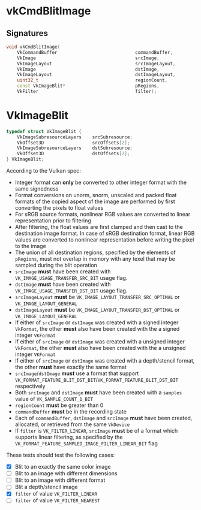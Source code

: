 # vkCmdBlitImage

## Signatures
```c++
void vkCmdBlitImage(
    VkCommandBuffer                             commandBuffer,
    VkImage                                     srcImage,
    VkImageLayout                               srcImageLayout,
    VkImage                                     dstImage,
    VkImageLayout                               dstImageLayout,
    uint32_t                                    regionCount,
    const VkImageBlit*                          pRegions,
    VkFilter                                    filter);
```

# VkImageBlit
```c++
typedef struct VkImageBlit {
    VkImageSubresourceLayers    srcSubresource;
    VkOffset3D                  srcOffsets[2];
    VkImageSubresourceLayers    dstSubresource;
    VkOffset3D                  dstOffsets[2];
} VkImageBlit;
```

According to the Vulkan spec:
- Integer format can **only** be converted to other integer format with the
  same signedness
- Format conversions on unorm, snorm, unscaled and packed float formats of the
  copied aspect of the image are performed by first converting the pixels to
  float values
- For sRGB source formats, nonlinear RGB values are converted to linear
  representation prior to filtering
- After filtering, the float values are first clamped and then cast to the
  destination image format. In case of sRGB destination format, linear RGB
  values are converted to nonlinear representation before writing the pixel to
  the image
- The union of all destination regions, specified by the elements of `pRegions`,
  must not overlap in memory with any texel that may be sampled during the blit
  operation
- `srcImage` **must** have been created with `VK_IMAGE_USAGE_TRANSFER_SRC_BIT`
  usage flag.
- `dstImage` **must** have been created with `VK_IMAGE_USAGE_TRANSFER_DST_BIT`
  usage flag.
- `srcImageLayout` **must** be `VK_IMAGE_LAYOUT_TRANSFER_SRC_OPTIMAL` or
    `VK_IMAGE_LAYOUT_GENERAL`
- `dstImageLayout` **must** be `VK_IMAGE_LAYOUT_TRANSFER_DST_OPTIMAL` or
  `VK_IMAGE_LAYOUT_GENERAL`
- If either of `srcImage` or `dstImage` was created with a signed integer
  `VkFormat`, the other **must** also have been created with the a signed
  integer `VKFormat`
- If either of `srcImage` or `dstImage` was created with a unsigned integer
  `VkFormat`, the other **must** also have been created with the a unsigned
  integer `VKFormat`
- If either of `srcImage` or `dstImage` was created with a depth/stencil format,
  the other **must** have exactly the same format
- `srcImage`/`dstImage` **must** use a format that support
  `VK_FORMAT_FEATURE_BLIT_DST_BIT`/`VK_FORMAT_FEATURE_BLIT_DST_BIT` respectively
- Both `srcImage` and `dstImage` **must** have been created with a `samples`
  value of `VK_SAMPLE_COUNT_1_BIT`
- `regionCount` **must** be greater than 0
- `commandBuffer` **must** be in the recording state
- Each of `commandBuffer`, `dstImage` and `srcImage` **must** have been created,
  allocated, or retrieved from the same `VkDevice`
- If `filter` is `VK_FILTER_LINEAR`, `srcImage` **must** be of a format which
  supports linear filtering, as specified by the
  `VK_FORMAT_FEATURE_SAMPLED_IMAGE_FILTER_LINEAR_BIT` flag


These tests should test the following cases:
- [x] Blit to an exactly the same color image
- [ ] Blit to an image with different dimensions
- [ ] Blit to an image with different format
- [ ] Blit a depth/stencil image
- [x] `filter` of value `VK_FILTER_LINEAR`
- [ ] `filter` of value `VK_FILTER_NEAREST`
